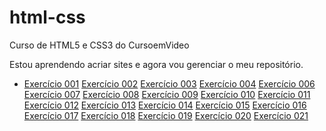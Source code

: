 # html-css
Curso de HTML5 e CSS3 do CursoemVideo

Estou aprendendo acriar sites e agora vou gerenciar o meu repositório.
<ul>
    <li>
        <a href='https://rodrigomartinsa.github.io/html-css/exercicios/ex001%20Parág/index.html'>Exercício 001</a>
        <a href='https://rodrigomartinsa.github.io/html-css/exercicios/ex002%20Quebra%20L/index.html'>Exercício 002</a>
        <a href='https://rodrigomartinsa.github.io/html-css/exercicios/ex003%20Img/index.html'>Exercício 003</a>
        <a href='https://rodrigomartinsa.github.io/html-css/exercicios/ex004%20icon/index.html'>Exercício 004</a>
        <a href='https://rodrigomartinsa.github.io/html-css/exercicios/ex006%20Heading/index.html'>Exercício 006</a>
        <a href='https://rodrigomartinsa.github.io/html-css/exercicios/Ex007%20Semântica%201/index.html'>Exercício 007</a>
        <a href='https://rodrigomartinsa.github.io/html-css/exercicios/ex008%20Semântica%202/index.html'>Exercício 008</a>
        <a href='https://rodrigomartinsa.github.io/html-css/exercicios/ex009%20Listas/index.html'>Exercício 009</a>
        <a href='https://rodrigomartinsa.github.io/html-css/exercicios/ex010%20Links/index.html'>Exercício 010</a>
        <a href='https://rodrigomartinsa.github.io/html-css/exercicios/ex011%20imagens%20e%20audios/index.html'>Exercício 011</a>
        <a href='https://rodrigomartinsa.github.io/html-css/exercicios/ex012%20Videos/index.html'>Exercício 012</a>
        <a href='https://rodrigomartinsa.github.io/html-css/exercicios/ex013%20estilos%20inline/index.html'>Exercício 013</a>
        <a href='https://rodrigomartinsa.github.io/html-css/exercicios/ex014%20Estilos%20Locais/index.html'>Exercício 014</a>
        <a href='https://rodrigomartinsa.github.io/html-css/exercicios/ex015%20Estilos%20Externos/index.html'>Exercício 015</a>
        <a href='https://rodrigomartinsa.github.io/html-css/exercicios/ex016%20Cores/cor01.html'>Exercício 016</a>
        <a href='https://rodrigomartinsa.github.io/html-css/exercicios/ex017%20fontes/fonte01.html'>Exercício 017</a>
        <a href='https://rodrigomartinsa.github.io/html-css/exercicios/Ex018%20Fontes%202/fontes01.html'>Exercício 018</a>
        <a href='https://rodrigomartinsa.github.io/html-css/exercicios/Ex019%20Usando%20ID%20e%20Class/index.html'>Exercício 019</a>
        <a href='https://rodrigomartinsa.github.io/html-css/exercicios/Ex020%20Seletores%20Personalizados/houver.html'>Exercício 020</a>
        <a href='https://rodrigomartinsa.github.io/html-css/exercicios/Ex021%20Boxes/boxes01.html#'>Exercício 021</a>
    </li>
</ul>